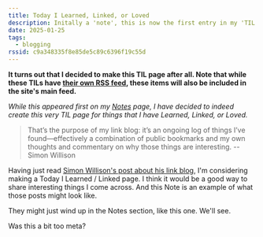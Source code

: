 ```yaml
---
title: Today I Learned, Linked, or Loved
description: Initally a 'note', this is now the first entry in my 'TIL' page for things that I have Learned, Linked, or Loved..
date: 2025-01-25
tags:
  - blogging
rssid: c9a348335f8e85de5c89c6396f19c55d
---
```


**It turns out that I decided to make this TIL page after all. Note that while these TILs have [their own RSS feed](/tilfeed.xml), these items will also be included in the site's main feed.**

_While this appeared first on my [Notes](/notes/) page, I have decided to indeed create this very TIL page for things that I have Learned, Linked, or Loved._

> That’s the purpose of my link blog: it’s an ongoing log of things I’ve found—effectively a combination of public bookmarks and my own thoughts and commentary on why those things are interesting. -- Simon Willison

Having just read [Simon Willison's post about his link blog](https://simonwillison.net/2021/Jan/7/linkblogs/), I'm considering making a Today I Learned / Linked page. I think it would be a good way to share interesting things I come across. And this Note is an example of what those posts might look like.

They might just wind up in the Notes section, like this one. We'll see.

Was this a bit too meta?
